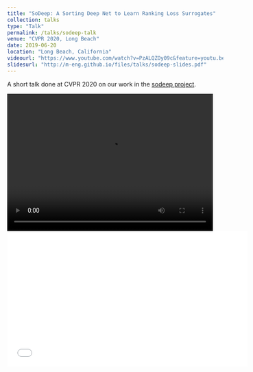 ```yaml
---
title: "SoDeep: A Sorting Deep Net to Learn Ranking Loss Surrogates"
collection: talks
type: "Talk"
permalink: /talks/sodeep-talk
venue: "CVPR 2020, Long Beach"
date: 2019-06-20
location: "Long Beach, California"
videourl: "https://www.youtube.com/watch?v=PzALQZOy09c&feature=youtu.be&t=6046"
slidesurl: "http://m-eng.github.io/files/talks/sodeep-slides.pdf"
---
```


A short talk done at CVPR 2020 on our work in the [sodeep project](http://m-eng.github.io/publications/sodeep).

<video width="480" height="320" controls="controls">
  <source src="{{ page.videourl }}" type="video/mp4">
</video>

<iframe src="{{ page.videourl }}" width="560" height="315" frameborder="0"> </iframe>
